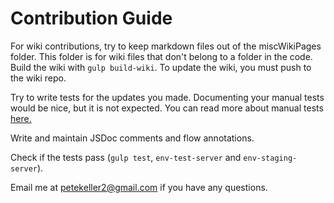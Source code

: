 # Contribution Guide

For wiki contributions, try to keep markdown files out of 
the miscWikiPages folder. This folder is for wiki files that 
don't belong to a folder in the code. Build the wiki with 
`gulp build-wiki`. To update the wiki, you must push to the 
wiki repo.


Try to write tests for the updates you made. Documenting your 
manual tests would be nice, but it is not expected. You can 
read more about manual 
tests [here.](https://github.com/petekeller2/epilogue-starter-kit/wiki/Manual-Tests) 

Write and maintain JSDoc comments and flow annotations.

Check if the tests pass (`gulp test`, `env-test-server` 
and `env-staging-server`).

Email me at petekeller2@gmail.com if you have any questions.